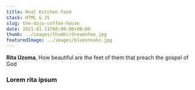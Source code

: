 ```yaml
---
title: Real Kitchen Food
stack: HTML & JS
slug: the-dojo-coffee-house
date: 2021-01-11T00:00:00+00:00
thumb: ../images/thumbs/dreamshoe.jpg
featuredImage: ../images/bluesneaks.jpg
---
```


**Rita Uzoma**, How beautiful are the feet of them that preach the gospel of God

### Lorem rita ipsum
